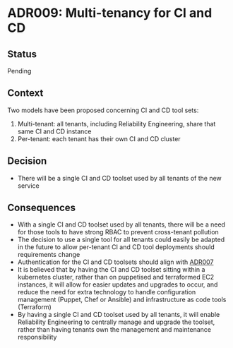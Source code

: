 # ADR009: Multi-tenancy for CI and CD

## Status

Pending

## Context

Two models have been proposed concerning CI and CD tool sets:

1. Multi-tenant: all tenants, including Reliability Engineering, share that same CI and CD instance
2. Per-tenant: each tenant has their own CI and CD cluster

## Decision

- There will be a single CI and CD toolset used by all tenants of the new service

## Consequences

- With a single CI and CD toolset used by all tenants, there will be a need for those tools to have strong RBAC to prevent cross-tenant pollution
- The decision to use a single tool for all tenants could easily be adapted in the future to allow per-tenant CI and CD tool deployments should requirements change
- Authentication for the CI and CD toolsets should align with [ADR007](https://github.com/alphagov/gsp-team-manual/blob/master/adr/ADR007-identity-provider.md)
- It is believed that by having the CI and CD toolset sitting within a kubernetes cluster, rather than on puppetised and terraformed EC2 instances, it will allow for easier updates and upgrades to occur, and reduce the need for extra technology to handle configuration management (Puppet, Chef or Ansible) and infrastructure as code tools (Terraform)
- By having a single CI and CD toolset used by all tenants, it will enable Reliability Engineering to centrally manage and upgrade the toolset, rather than having tenants own the management and maintenance responsibility
